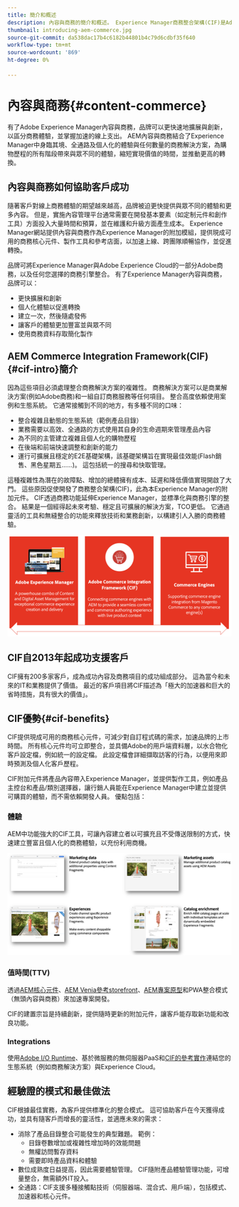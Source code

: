 ```yaml
---
title: 簡介和概述
description: 內容與商務的簡介和概述。 Experience Manager商務整合架構(CIF)是Adobe的建議模式，可將Magento及其他第三方商務解決方案的商務服務與Experience Cloud整合及延伸。
thumbnail: introducing-aem-commerce.jpg
source-git-commit: da538dac17b4c6182b44801b4c79d6cdbf35f640
workflow-type: tm+mt
source-wordcount: '869'
ht-degree: 0%

---
```


# 內容與商務{#content-commerce}

有了Adobe Experience Manager內容與商務，品牌可以更快速地擴展與創新，以區分商務體驗，並掌握加速的線上支出。 AEM內容與商務結合了Experience Manager中身臨其境、全通路及個人化的體驗與任何數量的商務解決方案，為購物歷程的所有階段帶來與眾不同的體驗，縮短實現價值的時間，並推動更高的轉換。

## 內容與商務如何協助客戶成功

隨著客戶對線上商務體驗的期望越來越高，品牌被迫更快提供與眾不同的體驗和更多內容。 但是，實施內容管理平台通常需要在開發基本要素（如定制元件和創作工具）方面投入大量時間和預算，並在維護和升級方面產生成本。 Experience Manager網站提供內容與商務作為Experience Manager的附加模組，提供現成可用的商務核心元件、製作工具和參考店面，以加速上線、跨團隊順暢協作，並促進轉換。

品牌可將Experience Manager與Adobe Experience Cloud的一部分Adobe商務，以及任何您選擇的商務引擎整合。 有了Experience Manager內容與商務，品牌可以：

* 更快擴展和創新
* 個人化體驗以促進轉換
* 建立一次，然後隨處發佈
* 讓客戶的體驗更加豐富並與眾不同
* 使用商務資料存取簡化製作

## AEM Commerce Integration Framework(CIF){#cif-intro}簡介

因為這些項目必須處理整合商務解決方案的複雜性。 商務解決方案可以是商業解決方案(例如Adobe商務)和一組自訂商務服務等任何項目。 整合高度依賴使用案例和生態系統。 它通常接觸到不同的地方，有多種不同的口味：

* 整合複雜且動態的生態系統（範例產品目錄）
* 業務需要以高效、全通路的方式使用其自身的生命週期來管理產品內容
* 為不同的主管建立複雜且個人化的購物歷程
* 在後端和前端快速調整和創新的能力
* 運行可擴展且穩定的E2E基礎架構，該基礎架構旨在實現最佳效能(Flash銷售、黑色星期五……)。 這包括統一的搜尋和快取管理。

這種複雜性為潛在的故障點、增加的總體擁有成本、延遲和降低價值實現開啟了大門。 這些原因促使開發了商務整合架構(CIF)，此為本Experience Manager的附加元件。 CIF透過商務功能延伸Experience Manager，並標準化與商務引擎的整合。 結果是一個經得起未來考驗、穩定且可擴展的解決方案，TCO更低。 它通過靈活的工具和無縫整合的功能來釋放技術和業務創新，以構建引人入勝的商務體驗。

![CIF元素](./assets/CIF/CIF_Overview.png)

## CIF自2013年起成功支援客戶

CIF擁有200多家客戶，成為成功內容及商務項目的成功組成部分。 這為當今和未來的IT和業務提供了價值。 最近的客戶項目將CIF描述為「極大的加速器和巨大的省時措施，具有很大的價值」。

## CIF優勢{#cif-benefits}

CIF提供現成可用的商務核心元件，可減少對自訂程式碼的需求，加速品牌的上市時間。 所有核心元件均可立即整合，並具備Adobe的用戶端資料層，以水合物化客戶設定檔，例如統一的設定檔。 此設定檔會詳細擷取訪客的行為，以便用來即時預測及個人化客戶歷程。

CIF附加元件將產品內容帶入Experience Manager，並提供製作工具，例如產品主控台和產品/類別選擇器，讓行銷人員能在Experience Manager中建立並提供可購買的體驗，而不需依賴開發人員。 優點包括：

### 體驗

AEM中功能強大的CIF工具，可讓內容建立者以可擴充且不受傳送限制的方式，快速建立豐富且個人化的商務體驗，以充份利用商機。

![CIF元素](./assets/CIF/CIF_Product_Experience_Management.png)

### 值時間(TTV)

透過[AEM核心元件](https://www.aemcomponents.dev/)、[AEM Venia參考storefront](https://github.com/adobe/aem-cif-guides-venia)、[AEM專案原型](https://experienceleague.adobe.com/docs/experience-manager-core-components/using/developing/archetype/overview.html)和PWA整合模式（無頭內容與商務）來加速專案開發。

CIF的建置宗旨是持續創新，提供隨時更新的附加元件，讓客戶能存取新功能和改良功能。

### Integrations

使用[Adobe I/O Runtime](https://www.adobe.io/apis/experienceplatform/runtime.html)、基於微服務的無伺服器PaaS和[CIF的參考實作](https://github.com/adobe/commerce-cif-graphql-integration-reference)連結您的生態系統（例如商務解決方案）與Experience Cloud。

## 經驗證的模式和最佳做法

CIF根據最佳實務，為客戶提供標準化的整合模式。 這可協助客戶在今天獲得成功，並具有隨客戶而增長的靈活性，並適應未來的需求：

* 消除了產品目錄整合可能發生的典型難題。 範例：
   * 目錄卷數增加或複雜性增加時的效能問題
   * 無權訪問暫存資料
   * 需要即時產品資料和體驗
* 數位成熟度日益提高，因此需要體驗管理。 CIF隨附產品體驗管理功能，可增量整合，無需額外IT投入。
* 全通路：CIF支援多種接觸點技術（伺服器端、混合式、用戶端），包括模式、加速器和核心元件。
